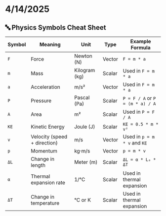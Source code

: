 # 4/14/2025  
## 🔤 Physics Symbols Cheat Sheet

| Symbol        | Meaning                   | Unit            | Type       | Example Formula            |
|---------------|---------------------------|------------------|------------|-----------------------------|
| `F`           | Force                     | Newton (N)       | Vector     | `F = m * a`                |
| `m`           | Mass                      | Kilogram (kg)    | Scalar     | Used in `F = m * a`        |
| `a`           | Acceleration              | m/s²             | Vector     | Used in `F = m * a`        |
| `P`           | Pressure                  | Pascal (Pa)      | Scalar     | `P = F / A` or `P = (m * a) / A` |
| `A`           | Area                      | m²               | Scalar     | Used in `P = F / A`        |
| `KE`          | Kinetic Energy            | Joule (J)        | Scalar     | `KE = 0.5 * m * v²`        |
| `v`           | Velocity (speed + direction) | m/s           | Vector     | Used in `p = m * v` and `KE` |
| `p`           | Momentum                  | kg·m/s           | Vector     | `p = m * v`                |
| `ΔL`          | Change in length          | Meter (m)        | Scalar     | `ΔL = α * L₀ * ΔT`         |
| `α`           | Thermal expansion rate    | 1/°C             | Scalar     | Used in thermal expansion  |
| `ΔT`          | Change in temperature     | °C or K          | Scalar     | Used in thermal expansion  |

